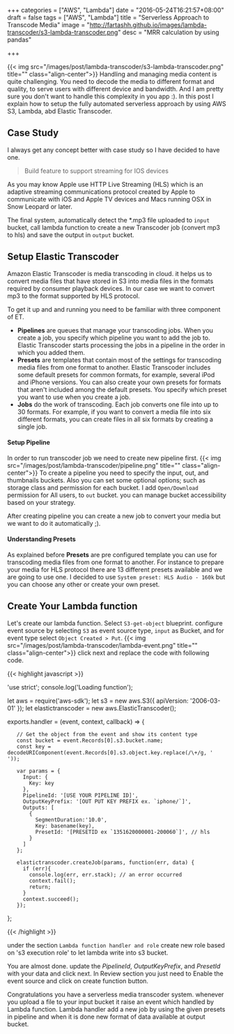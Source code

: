 +++
categories = ["AWS", "Lambda"]
date = "2016-05-24T16:21:57+08:00"
draft = false
tags = ["AWS", "Lambda"]
title = "Serverless Approach to Transcode Media"
image = "http://fartashh.github.io/images/lambda-transcoder/s3-lambda-transcoder.png"
desc = "MRR calculation by using pandas"

+++

{{< img src="/images/post/lambda-transcoder/s3-lambda-transcoder.png" title="" class="align-center">}}
Handling and managing media content is quite challenging. You need to decode the media to different format and quality, 
to serve users with different device and bandwidth. 
And I am pretty sure you don't want to handle this complexity in you app :).
In this post I explain how to setup the fully automated serverless approach by using AWS S3, Lambda, abd Elastic Transcoder. 
<!--more-->

## Case Study
I always get any concept better with case study so I have decided to have one. 

> Build feature to support streaming for IOS devices

As you may know Apple use HTTP Live Streaming (HLS) which is an adaptive streaming communications protocol created by 
Apple to communicate with iOS and Apple TV devices and Macs running OSX in Snow Leopard or later.

The final system, automatically detect the *.mp3 file uploaded to `input` bucket, call lambda function to create a new 
Transcoder job (convert mp3 to hls) and save the output in `output` bucket.

## Setup Elastic Transcoder
Amazon Elastic Transcoder is media transcoding in cloud. it helps us to convert media files that have stored in S3 into 
media files in the formats required by consumer playback devices. In our case we want to convert mp3 to the format supported 
by HLS protocol.

To get it up and and running you need to be familiar with three component of ET.
  
  * **Pipelines** are queues that manage your transcoding jobs. When you create a job, you specify which pipeline you
   want to add the job to. Elastic Transcoder starts processing the jobs in a pipeline in the order in which you added them.
  * **Presets** are templates that contain most of the settings for transcoding media files from one format to another. 
   Elastic Transcoder includes some default presets for common formats, for example, several iPod and iPhone versions.
   You can also create your own presets for formats that aren't included among the default presets. You specify which
   preset you want to use when you create a job.
  * **Jobs** do the work of transcoding. Each job converts one file into up to 30 formats. For example, if you want to 
   convert a media file into six different formats, you can create files in all six formats by creating a single job. 

#### Setup Pipeline
In order to run transcoder job we need to create new pipeline first.
{{< img src="/images/post/lambda-transcoder/pipeline.png" title="" class="align-center">}}
To create a pipeline you need to specify the input, out, and thumbnails buckets. Also you can set some optional options;
such as storage class and permission for each bucket.
I add `Open/Download` permission for All users, to `out` bucket. you can manage bucket accessibility based on your strategy. 

After creating pipeline you can create a new job to convert your media but we want to do it automatically ;).

#### Understanding Presets
As explained before **Presets** are pre configured template you can use for transcoding media files from one format to another.
For instance to prepare your media for HLS protocol there are 13 different presets available and we are going to use one.
I decided to use `System preset: HLS Audio - 160k` but you can choose any other or create your own preset.


## Create Your Lambda function
Let's create our lambda function. Select `S3-get-object` blueprint.
configure event source by selecting `S3` as event source type, `input` as Bucket, and for event type select 
`Object Created > Put`.
{{< img src="/images/post/lambda-transcoder/lambda-event.png" title="" class="align-center">}}
click next and replace the code with following code.

{{< highlight javascript >}}
   
   'use strict';
   console.log('Loading function');
   
   let aws = require('aws-sdk');
   let s3 = new aws.S3({ apiVersion: '2006-03-01' });
   let elastictranscoder = new aws.ElasticTranscoder();
   
   
   exports.handler = (event, context, callback) => {
   
       // Get the object from the event and show its content type
       const bucket = event.Records[0].s3.bucket.name;
       const key = decodeURIComponent(event.Records[0].s3.object.key.replace(/\+/g, ' '));

       var params = {
         Input: { 
           Key: key
         },
         PipelineId: '[USE YOUR PIPELINE ID]', 
         OutputKeyPrefix: '[OUT PUT KEY PREFIX ex. `iphone/`]',
         Outputs: [
           {
             SegmentDuration:'10.0',    
             Key: basename(key),
             PresetId: '[PRESETID ex `1351620000001-200060`]', // hls
           }
         ]
       };
   
       elastictranscoder.createJob(params, function(err, data) {
         if (err){
           console.log(err, err.stack); // an error occurred
           context.fail();
           return;
         }
         context.succeed();
       });
   };

{{< /highlight >}}

under the section `Lambda function handler and role` create new role based on 's3 execution role' to let lambda write 
into s3 bucket.

You are almost done. update the *PipelineId*, *OutputKeyPrefix*, and *PresetId* with your data and click next.
In Review section you just need to Enable the event source and click on create function button. 

Congratulations you have a serverless media transcoder system. whenever you upload a file to your input bucket it raise an
event which handled by Lambda function. Lambda handler add a new job by using the given presets in pipeline and when it is done 
new format of data available at output bucket.

